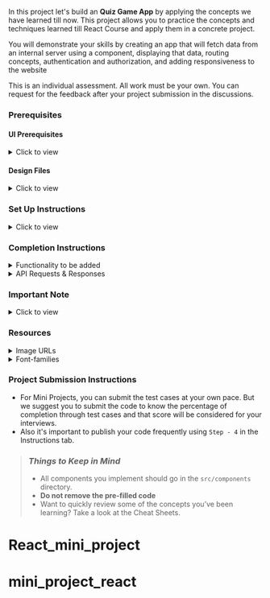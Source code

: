 In this project let's build an **Quiz Game App** by applying the concepts we have learned till now. This project allows you to practice the concepts and techniques learned till React Course and apply them in a concrete project.

You will demonstrate your skills by creating an app that will fetch data from an internal server using a component, displaying that data, routing concepts, authentication and authorization, and adding responsiveness to the website

This is an individual assessment. All work must be your own. You can request for the feedback after your project submission in the discussions.

### Prerequisites

#### UI Prerequisites

<details>
<summary>Click to view</summary>

- What is Figma?
  - Figma is a vector graphics editor and prototyping tool which is primarily web-based. You can check more info on the <a href="https://www.figma.com/" target="_blank">website</a>
- Create a Free account in Figma.
  - Kindly follow the instructions as shown in <a href="https://www.youtube.com/watch?v=hrHL2VLMl7g&t=37s" target="_blank">this</a> video to create a free Figma account. Watch the video upto **00:50**
- How to Check CSS in Figma?
  - Kindly follow the instructions as shown in <a href="https://www.youtube.com/watch?v=B242nuM3y2s" target="_blank">this</a> video to check CSS in a Figma screen. Watch the video upto **02:45**.
- Export Images in Figma screen

  - Kindly follow the instructions as shown in <a href="https://www.youtube.com/watch?v=NpzL1MONwaw" target="_blank">this</a> video to export images from a Figma screen.
  - Click on the Export button to get Export options as shown in the below image.

  <div style="text-align:center;margin:10px 0px 0px 45px;width:200px;">
    <img src="https://assets.ccbp.in/frontend/react-js/figma-export-option.png" />
  </div>

- Upload your exported images from Figma to Cloudinary and get image URLs from Cloudinary. Refer <a href="https://learning.ccbp.in/projects/course?c_id=fe4c935d-3ad5-4bb8-a1a5-9b045ae70010&s_id=2f72d6fe-09a7-4c0a-b0db-196740c853a0&t_id=6535e48d-fb4e-45c4-9654-3da423c79e26" target="_blank">this</a> session for better understanding.

</details>

#### Design Files

<details>
<summary>Click to view</summary>

- You can check the **Design Files** for different devices <a href="https://www.figma.com/file/CGeJPV0CILNyptjYhRk4pH/Quiz-Game?type=design&node-id=0%3A1&mode=design&t=fXttePOYSebrap8P-1" target="_blank">here</a>.

</details>

### Set Up Instructions

<details>
<summary>Click to view</summary>

- Download dependencies by running `npm install`
- Start up the app using `npm start`
</details>

### Completion Instructions

<details>
<summary>Functionality to be added</summary>
<br/>

The app must have the following functionalities

- **Login Route**

  - When an invalid credentials are provided and the **Login** button is clicked, then the respective error message received from the response should be displayed
  - When a valid credentials are provided and the **Login** button is clicked, then the page should be navigated to the Home Route
  - When an _unauthenticated_ user tries to access the Home Route, Assessment Route and Results Route, then the page should be navigated to Login Route
  - When an _authenticated_ user tries to access the Home Route, Assessment Route and Results Route, then the page should be navigated to the respective route
  - When an _authenticated_ user tries to access the Login Route, then the page should be navigated to the Home Route
  - When the **Show Password** checkbox is checked, then the password should be shown
  - When the **Show Password** checkbox is unchecked, then the password should be masked

- **Home Route**

  - When an authenticated user opens the Home Route,
    - When the **Start Quiz** button is clicked, then the page should be navigated to the Quiz Game Route

- **Quiz Game Route**
  - When an authenticated user opens the Quiz Game Route,
    - An HTTP GET request should be made to **quizQuestionsApiUrl**
      - **_loader_** should be displayed while fetching the data
      - After the data is fetched successfully,
        - The text of the first question, along with its corresponding options from the list of questions received in the response, should be displayed.
          - If the `option_type` value is `DEFAULT`, then the default options view should be displayed as shown in the Figma
          - If the `option_type` value is `IMAGE`, then the image options view should be displayed as shown in the Figma
          - If the `option_type` value is `SINGLE SELECT`, then the single select options view should be displayed as shown in the Figma.
        - The **Next Question** button should be disabled
        - The **Timer** should start running backward from the timer limit value set
          - Each question should have the time limit of **15** seconds to attempt the question
          - When a question is not attempted before the **15** seconds time limit,
            - The Question is considered as unattempted question
            - The next question text and its corresponding options should be displayed
            - If it is last question in the questions list, then the quiz should end, and the results page should be displayed.
        - If the HTTP GET request made is unsuccessful, then the failure view should be displayed as shown in the Figma
          - When the **Retry** button is clicked, an HTTP GET request should be made to **questionsApiUrl**
        - When a option is selected in the question,
          - The **Timer** should stop running
          - The **Next Question** button should be enabled
        - If the selected option is correct,
          - The selected option should be highlighted in to `#1c944b` as shown in the Output
          - The **Right Checked Circle** image should be displayed after the selected option
        - If the selected option is not correct,
          - The selected option should be highlighted in to `#bf2626` as shown in the Output
          - The **Wrong Close Circle** image should be displayed after the selected option
          - The right option should be highlighted in to `#1c944b` as shown in the Output
          - The **Right Checked Circle** image should be displayed after the right option
        - When the **Next Question** button is clicked, then the next question text and its corresponding options should be displayed
        - When the last question number in the question numbers list is clicked,
          - The **Submit** button should be displayed in the place of **Next Question** button
        - When the **Submit** button is clicked after the option is selected in the question within the time limit, then the quiz should end, and the game results route should be displayed.
- **Game Results Route**
  - If user has opted the correct answers for more than five questions
    - The user is considered as won and congrats results page should be displayed
  - If user has opted the correct answers for below five questions
    - The user is considered as lose and failure results page should be displayed
- **Game Reports Route**

  - When the **Report** button is clicked in the results page,
    - The results of the exam should be displayed along with the unattempted questions with their right options as selected as shown in the output

- **Not Found Route**

  - When a random path is provided as the URL, then the page should navigate to the Not Found Route

- **Header**

  - When the **website logo** image in the Header is clicked, the page should be navigated to the Home Route
  - When the **Logout** button in the Header is clicked in Home or Assessment or Results Route, then the page should be navigated to the Login Route

- Users should be able to view the website responsively in mobile view, tablet view as well
</details>

<details>
<summary>API Requests & Responses</summary>
<br/>

**loginApiUrl**

#### API: `https://apis.ccbp.in/login`

#### Method: `POST`

#### Request:

```json
{
  "username": "rahul",
  "password": "rahul@2021"
}
```

#### Description:

Returns a response based on the credentials provided

#### Sample Success Response

```json
{
  "jwt_token": "eyJhbGciOiJIUzI1NiIsInR5cCI6IkpXVCJ9.eyJ1c2VybmFtZSI6InJhaHVsIiwicm9sZSI6IlBSSU1FX1VTRVIiLCJpYXQiOjE2MTk2Mjg2MTN9. nZDlFsnSWArLKKeF0QbmdVfLgzUbx1BGJsqa2kc_21Y"
}
```

#### Sample Failure Response

```json
{
  "status_code": 404,
  "error_msg": "Username is not found"
}
```

**questionsApiUrl**

#### API: `https://apis.ccbp.in/assess/questions`

#### Method: `GET`

#### Description:

Returns a response containing the list of all questions

#### Sample Response

```json
{
  "total": 10,
  "questions": [
    {
      "id": "4c08f8e2-d69a-4cfa-9245-b76bdf3588d1",
      "options_type": "DEFAULT",
      "question_text": "React JS is developed by?",
      "options": [
        {
          "id": "a8222953-e043-4873-abee-bc5dae13ee51",
          "text": "Facebook",
          "is_correct": "true"
        },
        {
          "id": "0d5470e9-915e-400f-b495-930291046216",
          "text": "Twitter",
          "is_correct": "false"
        },
        "..."
      ]
    },
    "..."
  ]
}
```

</details>

### Important Note

<details>
<summary>Click to view</summary>

<br/>

**The following instructions are required for the tests to pass**

- **Note:**

  - For Mini Projects, You have to use HTML elements to style the React Components. Usage of `styled-components` (CSS in JS) to style React components are not supported in Mini Projects. Test cases won't be passed, if you use styled components.
  - Refer to the below Example for the usage of `data-testid` in the HTML elements
    - Example: `<div data-testid="questionItem" className="question-item"/>`

- **Routes**

  - `Home` Route should consist of `/` in the URL path
  - `Quiz Game` Route should consist of `/quiz-game` in the URL path
  - `Game Results` Route should consist of `/game-results` in the URL path
  - `Game Report` Route should consist of `/game-report` in the URL path

  - **Header**

    - The Quiz Game Logo image in Header should consist of alt attribute value as `website logo`

- **Login Route**

  - The Quiz Game Logo image should consist of alt attribute value as `login website logo`

- **Home Route**

  - The game image should consist of alt attribute value as `start quiz game`.
  - Kindly follow the game instructions as shown in figma.

- **Quiz Game Route**

  - Each question should have the time limit of **15** seconds to attempt the question
  - The Failure View image should consist of alt attribute value as `failure view`
  - Wrap the `Loader` component with an HTML container element and add the `data-testid` attribute value as **loader** to it

  ```jsx
  <div className="loader-container" data-testid="loader">
    <Loader type="ThreeDots" color="#263868" height={50} width={50} />
  </div>
  ```

  - The question with `options_type` is `IMAGE`, options should have alt attribute value as the value of the key `text` of each option item in the corresponding question from the list of questions from the received response

- **Game Results Route**

  - The trophy image in the congrats results page should consist of alt attribute value as `congrats`
  - The lose image in the failure results page should consist of alt attribute value as `lose`

- **Not Found Route**
  - The Not Found image should consist of alt attribute value as `not found`

</details>

### Resources

<details>
<summary>Image URLs</summary>

- https://assets.ccbp.in/frontend/react-js/quiz-game-start-the-quiz-img.png alt should be **start quiz game**
- https://assets.ccbp.in/frontend/react-js/quiz-game-error-img.png alt should be **warning icon**
- https://assets.ccbp.in/frontend/react-js/quiz-game-check-circle-img.png alt should be **correct checked circle**
- https://assets.ccbp.in/frontend/react-js/quiz-game-close-circle-img.png alt should be **incorrect close circle**
- https://assets.ccbp.in/frontend/react-js/quiz-game-congrats-trophy-img.png alt should be **won**
- https://assets.ccbp.in/frontend/react-js/quiz-game-lose-img.png alt should be **lose**
- https://assets.ccbp.in/frontend/react-js/quiz-game-right-check-img.png alt should be **correct answer icon**
- https://assets.ccbp.in/frontend/react-js/quiz-game-wrong-check-img.png alt should be **incorrect answer icon**
- https://assets.ccbp.in/frontend/react-js/quiz-game-un-answered-img.png alt should be **unattempted icon**
- https://assets.ccbp.in/frontend/react-js/nxt-assess-failure-img.png alt should be **failure view**
- https://assets.ccbp.in/frontend/react-js/quiz-game-congrats-card-bg.png **background image** in the game won view

</details>

<details>
<summary>Font-families</summary>

- Roboto

</details>

### Project Submission Instructions

- For Mini Projects, you can submit the test cases at your own pace. But we suggest you to submit the code to know the percentage of completion through test cases and that score will be considered for your interviews.
- Also it's important to publish your code frequently using `Step - 4` in the Instructions tab.

> ### _Things to Keep in Mind_
>
> - All components you implement should go in the `src/components` directory.
> - **Do not remove the pre-filled code**
> - Want to quickly review some of the concepts you’ve been learning? Take a look at the Cheat Sheets.
# React_mini_project
# mini_project_react
